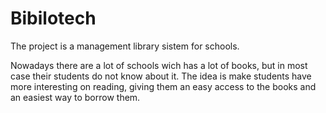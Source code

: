 #  Bibilotech

The project is a management library sistem for schools.

Nowadays there are a lot of schools wich has a lot of books, but in most case their students do not know about it.
The idea is make students have more interesting on reading, giving them an easy access to the books and an easiest way to borrow them. 

